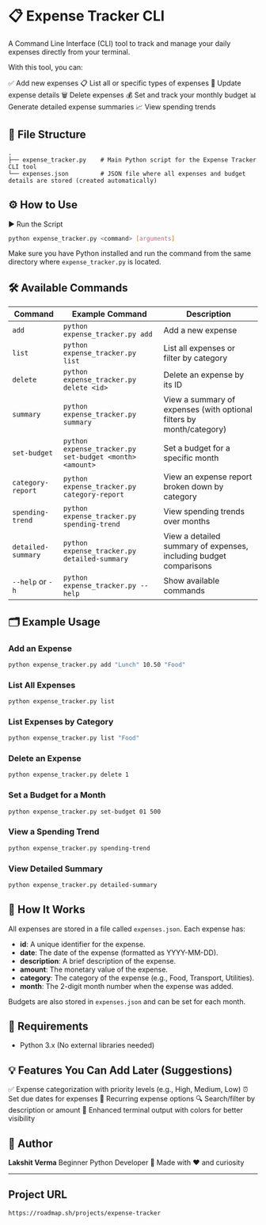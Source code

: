 
# 📋 Expense Tracker CLI

A Command Line Interface (CLI) tool to track and manage your daily expenses directly from your terminal.

With this tool, you can:

✅ Add new expenses
📋 List all or specific types of expenses
📝 Update expense details
🗑️ Delete expenses
💰 Set and track your monthly budget
📊 Generate detailed expense summaries
📈 View spending trends

## 📁 File Structure

```
.
├── expense_tracker.py    # Main Python script for the Expense Tracker CLI tool
└── expenses.json         # JSON file where all expenses and budget details are stored (created automatically)
```

## ⚙️ How to Use

▶️ Run the Script

```bash
python expense_tracker.py <command> [arguments]
```

Make sure you have Python installed and run the command from the same directory where `expense_tracker.py` is located.

## 🛠️ Available Commands

| Command            | Example Command                                         | Description                                                          |
| ------------------ | ------------------------------------------------------- | -------------------------------------------------------------------- |
| `add`              | `python expense_tracker.py add`                         | Add a new expense                                                    |
| `list`             | `python expense_tracker.py list`                        | List all expenses or filter by category                              |
| `delete`           | `python expense_tracker.py delete <id>`                 | Delete an expense by its ID                                          |
| `summary`          | `python expense_tracker.py summary`                     | View a summary of expenses (with optional filters by month/category) |
| `set-budget`       | `python expense_tracker.py set-budget <month> <amount>` | Set a budget for a specific month                                    |
| `category-report`  | `python expense_tracker.py category-report`             | View an expense report broken down by category                       |
| `spending-trend`   | `python expense_tracker.py spending-trend`              | View spending trends over months                                     |
| `detailed-summary` | `python expense_tracker.py detailed-summary`            | View a detailed summary of expenses, including budget comparisons    |
| `--help` or `-h`   | `python expense_tracker.py --help`                      | Show available commands                                              |

## 🗂️ Example Usage

### Add an Expense

```bash
python expense_tracker.py add "Lunch" 10.50 "Food"
```

### List All Expenses

```bash
python expense_tracker.py list
```

### List Expenses by Category

```bash
python expense_tracker.py list "Food"
```

### Delete an Expense

```bash
python expense_tracker.py delete 1
```

### Set a Budget for a Month

```bash
python expense_tracker.py set-budget 01 500
```

### View a Spending Trend

```bash
python expense_tracker.py spending-trend
```

### View Detailed Summary

```bash
python expense_tracker.py detailed-summary
```

## 🧠 How It Works

All expenses are stored in a file called `expenses.json`.
Each expense has:

* **id**: A unique identifier for the expense.
* **date**: The date of the expense (formatted as YYYY-MM-DD).
* **description**: A brief description of the expense.
* **amount**: The monetary value of the expense.
* **category**: The category of the expense (e.g., Food, Transport, Utilities).
* **month**: The 2-digit month number when the expense was added.

Budgets are also stored in `expenses.json` and can be set for each month.

## 📌 Requirements

* Python 3.x (No external libraries needed)

## 💡 Features You Can Add Later (Suggestions)

✅ Expense categorization with priority levels (e.g., High, Medium, Low)
⏰ Set due dates for expenses
🔁 Recurring expense options
🔍 Search/filter by description or amount
🌈 Enhanced terminal output with colors for better visibility

## 🙌 Author

**Lakshit Verma**
Beginner Python Developer 🌱
Made with ❤️ and curiosity

---
## Project URL
```
https://roadmap.sh/projects/expense-tracker
```
